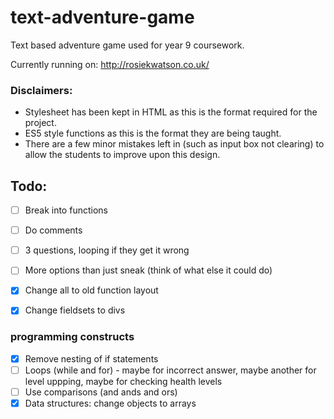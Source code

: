 # text-adventure-game
Text based adventure game used for year 9 coursework.

Currently running on: http://rosiekwatson.co.uk/

### Disclaimers:
- Stylesheet has been kept in HTML as this is the format required for the project.
- ES5 style functions as this is the format they are being taught.
- There are a few minor mistakes left in (such as input box not clearing) to allow the students to improve upon this design.

## Todo:
- [ ] Break into functions
- [ ] Do comments
- [ ] 3 questions, looping if they get it wrong
- [ ] More options than just sneak (think of what else it could do)
- [x] Change all to old function layout
- [x] Change fieldsets to divs


### programming constructs
- [x] Remove nesting of if statements
- [ ] Loops (while and for) - maybe for incorrect answer, maybe another for level uppping, maybe for checking health levels
- [ ] Use comparisons (and ands and ors)
- [x] Data structures: change objects to arrays
